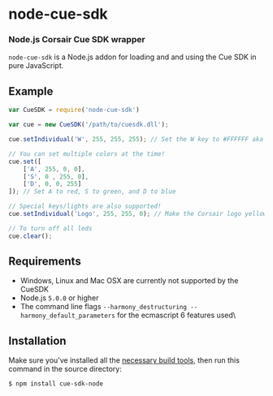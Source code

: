 node-cue-sdk
========
### Node.js Corsair Cue SDK wrapper
`node-cue-sdk` is a Node.js addon for loading and and using the Cue SDK in
pure JavaScript.

Example
-------

``` js
var CueSDK = require('node-cue-sdk')

var cue = new CueSDK('/path/to/cuesdk.dll');

cue.setIndividual('W', 255, 255, 255); // Set the W key to #FFFFFF aka white

// You can set multiple colors at the time!
cue.set([
    ['A', 255, 0, 0],
    ['S', 0 , 255, 0],
    ['D', 0, 0, 255]
]); // Set A to red, S to green, and D to blue

// Special keys/lights are also supported!
cue.setIndividual('Logo', 255, 255, 0); // Make the Corsair logo yellow

// To turn off all leds
cue.clear();

```
Requirements
------------

 * Windows, Linux and Mac OSX are currently not supported by the CueSDK
 * Node.js ```5.0.0``` or higher
 * The command line flags ```--harmony_destructuring --harmony_default_parameters``` for the ecmascript 6 features used\

Installation
------------

Make sure you've installed all the [necessary build
tools](https://github.com/TooTallNate/node-gyp#installation),
then run this command in the source directory:

``` bash
$ npm install cue-sdk-node
```